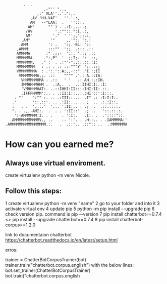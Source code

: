    			. ..
                     ,-"'' "..,
                  ,:" VLA''..'.":,.
               ,AV 'HH-VAF'   ''.'.:,
               AM   --"LAA:  .   '':::,
              AH"      "" ) . .:I:,..:.;
             /HV          '.:""::.":I,.:,
             AM'         '."  ' '';,';;.:,
           .AM"         '"     ,,'":. ':.:
          .AMM         ': .   ':;.-BL: '::
         ,AMMM:        :::""  ':;. .::: .::
         AMMMMA       :" .;;-  '::. '.:; .::
         MMMMMMA     .":,P"  '  ;;I;. ': .::,
         MMMMMMM,   ." :  . .:"'-";;:;.::.:I:
         MMMMMMMM   : .: . .: .:-"""Y' ':..::;
         VMMMMMMMA  : .':.':.A;,,-::"..'I.:;II
          VMMMMMHMA,;. .::    """" .'.: A.::IA:
           VHHMMHMHMA . .::   ' '   .: AH.:.:IH.
           IMMHHHMHHM .  .:A,.  .  ..:IIHI:I:.:I:
           'VMHHHMHAT:. ..::IHHI:II::::IHI:II:.::.
           .IFFFHMMM':.. . .:II:I::..:.:HI'::':I:::.
        .-"'    ":"" :. .. .:III::.... .I" .: :I:I:I:.
       ."       '::,::'. .. .:II:... .. ;  .. .:.:I::,
       :   . .  '..:.'  '... ':II:.. . .;  .  .:::.:::.
       ". . .,,-AMI:.  .  . . ':II::'  .; ..   '::.::.:.
        ':-AMMMMMM:I. . .    . ':I:.   .I:. .  .'::::"::.
      .AMMMMMMMMMMMV., ..    .. ':'. . .H::.. . .IAMMMMA:'
    .AMMMMMMMMMMMMMMMM.:.   .  .::'.. .::":: ..  .:MMMMMMA


# How can you earned me?
## Always use virtual enviroment.
  create virtualenv python -m venv Nicole.


## Follow this steps:
1 create virtualenv
	python -m venv "name"
2 go to your folder and into it
3 activate virtual env
4 update pip 
5 python -m pip install --upgrade pip
6 check version pip. command is pip --version
7 pip install chatterbot==0.7.4 <> pip install --upgrade chatterbot==0.7.4
8 pip install chatterbot-corpus==1.2.0


link to documentaion chatterbot 
https://chatterbot.readthedocs.io/en/latest/setup.html


erros:

trainer = ChatterBotCorpusTrainer(bot)
trainer.train("chatterbot.corpus.english")
with the below lines:
bot.set_trainer(ChatterBotCorpusTrainer)
bot.train("chatterbot.corpus.english
 

